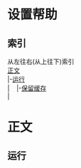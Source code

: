 # 设置帮助
## 索引
从左往右(从上往下)索引<br>
[正文](https://github.com/andogy/MCH/blob/main/%E4%B8%AD%E6%96%87/%E5%B8%AE%E5%8A%A9/%E8%AE%BE%E5%AE%9A%E5%B8%AE%E5%8A%A9/README.md#%E6%AD%A3%E6%96%87)<br>
|-[运行](https://github.com/andogy/MCH/tree/main/%E4%B8%AD%E6%96%87/%E5%B8%AE%E5%8A%A9/%E8%AE%BE%E5%AE%9A%E5%B8%AE%E5%8A%A9#%E8%BF%90%E8%A1%8C)<br>
|&nbsp;&nbsp;&nbsp;&nbsp;|-[保留缓存]()<br>
|
# 正文
## 运行
